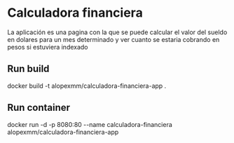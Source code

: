 # Calculadora financiera

La aplicación es una pagina con la que se puede calcular el valor del sueldo en dolares para un mes determinado y ver cuanto se estaria cobrando en pesos si estuviera indexado

## Run build
docker build -t alopexmm/calculadora-financiera-app .

## Run container
docker run -d -p 8080:80 --name calculadora-financiera alopexmm/calculadora-financiera-app